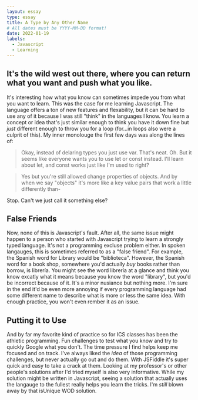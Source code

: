 ```yaml
---
layout: essay
type: essay
title: A Type by Any Other Name
# All dates must be YYYY-MM-DD format!
date: 2022-01-19
labels:
  - Javascript
  - Learning
---
```


## It's the wild west out there, where you can return what you want and push what you like.

 It's interesting how what you know can sometimes impede you from what you want to learn. This was the case for me learning Javascript. The language offers a ton of new features and flexability, but it can be hard to use any of it because I was still "think" in the languages I know. You learn a concept or idea that's just similar enough to think you have it down fine but *just* different enough to throw you for a loop (for...in loops also were a culprit of this). My inner monolouge the first few days was along the lines of:
 
 > Okay, instead of delaring types you just use var. That's neat. Oh. But it seems like everyone wants you to use let or const instead. I'll learn about let, and const works just like I'm used to right? 

 > Yes but you're still allowed change properties of objects. And by when we say "objects" it's more like a key value pairs that work a little differently than-

Stop. Can't we just call it something else?

## False Friends

Now, none of this is Javascript's fault. After all, the same issue might happen to a person who started with Javascript trying to learn a strongly typed language. It's not a programming excluse problem either. In spoken langauges, this is sometimes referred to as a "false friend". For example, the Spanish word for Library would be "biblioteca". However, the Spanish word for a book shop, somewhere you'd actually *buy* books rather than borrow, is librería. You might see the word librería at a glance and think you know excatly what it means because you know the word "library", but you'd be incorrect because of it. It's a minor nusiance but nothing more. I'm sure in the end it'd be even more annoying if every programming language had some different name to describe what is more or less the same idea. With enough practice, you won't even rember it as an issue.

## Putting it to Use
And by far my favorite kind of practice so for ICS classes has been the athletic programming. Fun challenges to test what you know and try to quickly Google what you don't. The time pressure I find helps keep me focused and on track. I've always liked the *idea* of those programming challenges, but never actually go out and do them. With JSFiddle it's super quick and easy to take a crack at them. Looking at my professor's or other people's solutions after I'd tried myself is also very informative. While my solution might be written in Javascript, seeing a solution that actually uses the langauge to the fullest really helps you learn the tricks. I'm *still* blown away by that isUnique WOD solution.
